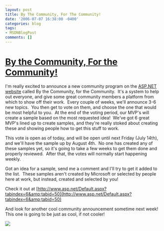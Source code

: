 ```yaml
---
layout: post
title: By The Community, For The Community!
date: '2006-07-07 16:38:00 -0400'
categories: blog
tags:
- MSDNBlogPost
comments: []
---
```


# [By the Community, For the Community!](http://www.asp.net/Default.aspx?tabindex=6&amp;tabid=50)

I'm really excited to announce a new community program on the [ASP.NET website](http://www.asp.net/) called By the Community, for the Community.  It's a system to help out everyone, and give some great community members a platform from which to show off their work.  Every couple of weeks, we'll announce 3-6 new topics.  You then get to vote on them, and choose the one that would be most helpful to you.  At the end of the voting period, our MVP's will create a sample based on the most requested idea!  We've got 6 great MVP's lined up to create samples, and they're really stoked about creating these and showing people how to get this stuff to work.

This vote is open as of today, and will be open until next Friday (July 14th), and we'll have the sample up by August 4th.  No one has created any of these samples yet, so it's going to take a few weeks to get them done and properly reviewed.  After that, the votes will normally start happening weekly.

Got an idea for a sample, send me a comment and I'll try to get it added to the list.  These samples aren't created by Microsoft or selected by people here at work, but instead, created and selected by you!

Check it out at [http://www.asp.net/Default.aspx?tabindex=6&amp;tabid=50](http://www.asp.net/Default.aspx?tabindex=6&amp;tabid=50)

And look for another cool community announcement sometime next week!  This one is going to be just as cool, if not cooler!

![](http://blogs.msdn.com/aggbug.aspx?PostID=659382)
